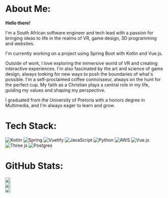 # About Me:
**Hello there!**

I'm a South African software engineer and tech lead with a passion for bringing ideas to life in the realms of VR, game design, 3D programming and websites.

I'm currently working on a project using Spring Boot with Kotlin and Vue.js.

Outside of work, I love exploring the immersive world of VR and creating interactive experiences. I'm also fascinated by the art and science of game design, always looking for new ways to push the boundaries of what's possible. I'm a self-proclaimed coffee connoisseur, always on the hunt for the perfect cup. My faith as a Christian plays a central role in my life, guiding my values and shaping my perspective.

I graduated from the University of Pretoria with a honors degree in Multimedia, and I'm always eager to learn and grow. 

# Tech Stack:
![Kotlin](https://img.shields.io/badge/kotlin-%237F52FF.svg?style=flat&logo=kotlin&logoColor=white) ![Spring](https://img.shields.io/badge/spring-%236DB33F.svg?style=flat&logo=spring&logoColor=white) ![Vuetify](https://img.shields.io/badge/Vuetify-1867C0?style=flat&logo=vuetify&logoColor=AEDDFF) ![JavaScript](https://img.shields.io/badge/javascript-%23323330.svg?style=flat&logo=javascript&logoColor=%23F7DF1E) ![Python](https://img.shields.io/badge/python-3670A0?style=flat&logo=python&logoColor=ffdd54) ![AWS](https://img.shields.io/badge/AWS-%23FF9900.svg?style=flat&logo=amazon-aws&logoColor=white) ![Vue.js](https://img.shields.io/badge/vue.js-%2335495e.svg?style=flat&logo=vuedotjs&logoColor=%234FC08D) ![Three js](https://img.shields.io/badge/threejs-black?style=flat&logo=three.js&logoColor=white) ![Postgres](https://img.shields.io/badge/postgres-%23316192.svg?style=flat&logo=postgresql&logoColor=white)
# GitHub Stats:
![](https://github-readme-stats.vercel.app/api?username=Jaedon-Heger&theme=nord&hide_border=true&include_all_commits=false&count_private=false)<br/>
![](https://github-readme-streak-stats.herokuapp.com/?user=Jaedon-Heger&theme=nord&hide_border=true)<br/>
![](https://github-readme-stats.vercel.app/api/top-langs/?username=Jaedon-Heger&theme=nord&hide_border=true&include_all_commits=false&count_private=false&layout=compact)

<!-- Proudly created with GPRM ( https://gprm.itsvg.in ) -->
